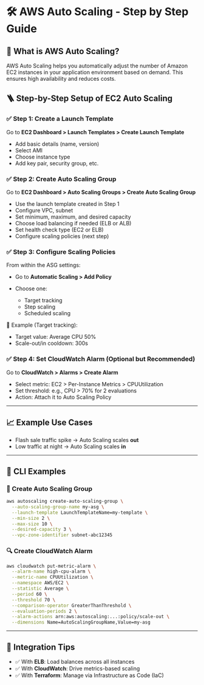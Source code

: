 # 🛠️ AWS Auto Scaling - Step by Step Guide

## 📘 What is AWS Auto Scaling?

AWS Auto Scaling helps you automatically adjust the number of Amazon EC2 instances in your application environment based on demand. This ensures high availability and reduces costs.


## 🪜 Step-by-Step Setup of EC2 Auto Scaling

### ✅ Step 1: Create a Launch Template

Go to **EC2 Dashboard > Launch Templates > Create Launch Template**

* Add basic details (name, version)
* Select AMI
* Choose instance type
* Add key pair, security group, etc.

### ✅ Step 2: Create Auto Scaling Group

Go to **EC2 Dashboard > Auto Scaling Groups > Create Auto Scaling Group**

* Use the launch template created in Step 1
* Configure VPC, subnet
* Set minimum, maximum, and desired capacity
* Choose load balancing if needed (ELB or ALB)
* Set health check type (EC2 or ELB)
* Configure scaling policies (next step)

### ✅ Step 3: Configure Scaling Policies

From within the ASG settings:

* Go to **Automatic Scaling > Add Policy**
* Choose one:

  * Target tracking
  * Step scaling
  * Scheduled scaling

🎯 Example (Target tracking):

* Target value: Average CPU 50%
* Scale-out/in cooldown: 300s

### ✅ Step 4: Set CloudWatch Alarm (Optional but Recommended)

Go to **CloudWatch > Alarms > Create Alarm**

* Select metric: EC2 > Per-Instance Metrics > CPUUtilization
* Set threshold: e.g., CPU > 70% for 2 evaluations
* Action: Attach it to Auto Scaling Policy

---

## 📈 Example Use Cases

* Flash sale traffic spike → Auto Scaling scales **out**
* Low traffic at night → Auto Scaling scales **in**

---

## 📂 CLI Examples

### 🔧 Create Auto Scaling Group

```bash
aws autoscaling create-auto-scaling-group \
  --auto-scaling-group-name my-asg \
  --launch-template LaunchTemplateName=my-template \
  --min-size 2 \
  --max-size 10 \
  --desired-capacity 3 \
  --vpc-zone-identifier subnet-abc12345
```

### 🔍 Create CloudWatch Alarm

```bash
aws cloudwatch put-metric-alarm \
  --alarm-name high-cpu-alarm \
  --metric-name CPUUtilization \
  --namespace AWS/EC2 \
  --statistic Average \
  --period 60 \
  --threshold 70 \
  --comparison-operator GreaterThanThreshold \
  --evaluation-periods 2 \
  --alarm-actions arn:aws:autoscaling:...:policy/scale-out \
  --dimensions Name=AutoScalingGroupName,Value=my-asg
```

---

## 🔗 Integration Tips

* ✅ With **ELB**: Load balances across all instances
* ✅ With **CloudWatch**: Drive metrics-based scaling
* ✅ With **Terraform**: Manage via Infrastructure as Code (IaC)

